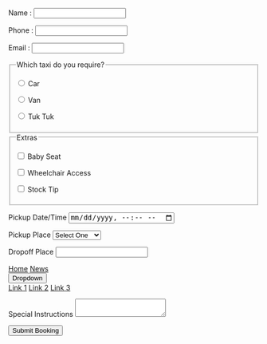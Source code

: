 <html>
  <form>
<p>
<label>Name :
<input type="text" name="customer_name" required>
</label> 
</p>

<p>
<label>Phone : 
<input type="tel" name="phone_number">
</label>
</p>

<p>
<label>Email :
<input type="email" name="email_address">
</label>
</p>

<fieldset>
<legend>Which taxi do you require?</legend>
<p><label> <input type="radio" name="taxi" required value="car"> Car </label></p>
<p><label> <input type="radio" name="taxi" required value="van"> Van </label></p>
<p><label> <input type="radio" name="taxi" required value="tuktuk"> Tuk Tuk </label></p>
</fieldset>

<fieldset>
<legend>Extras</legend>
<p><label> <input type="checkbox" name="extras" value="baby"> Baby Seat </label></p>
<p><label> <input type="checkbox" name="extras" value="wheelchair"> Wheelchair Access </label></p>
<p><label> <input type="checkbox" name="extras" value="tip"> Stock Tip </label></p>
</fieldset>


<p>
<label>Pickup Date/Time
<input type="datetime-local" name="pickup_time" required>
</label>
</p>
	
<p>
<label>Pickup Place
<select id="pickup_place" name="pickup_place">
<option value="" selected="selected">Select One</option>
<option value="office" >Taxi Office</option>
<option value="town_hall" >Town Hall</option>
<option value="telepathy" >We'll Guess!</option>
</select>
</label> 
</p>


<p>
<label>Dropoff Place
<input type="text" name="dropoff_place" required list="destinations">
</label>

<datalist id="destinations">
<option value="Airport">
<option value="Beach">
<option value="Fred Flinstone's House">
</datalist>
</p>
<div class="navbar">
  <a href="#home">Home</a>
  <a href="#news">News</a>
  <div class="dropdown">
    <button class="dropbtn">Dropdown
      <i class="fa fa-caret-down"></i>
    </button>
    <div class="dropdown-content">
      <a href="#">Link 1</a>
      <a href="#">Link 2</a>
      <a href="#">Link 3</a>
    </div>
  </div>
</div>

<p>
<label>Special Instructions
<textarea name="comments" maxlength="500"></textarea>
</label>
</p>

<p><button>Submit Booking</button></p>


</form>
</html>
